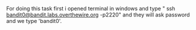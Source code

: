 For doing this task first i opened terminal in windows and type " ssh bandit0@bandit.labs.overthewire.org -p2220" and they will ask password and we type 'bandit0'.
